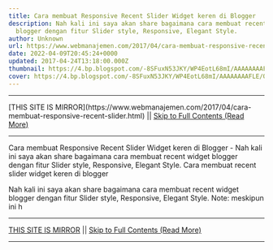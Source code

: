 ```yaml
---
title: Cara membuat Responsive Recent Slider Widget keren di Blogger
description: Nah kali ini saya akan share bagaimana cara membuat recent widget
  blogger dengan fitur Slider style, Responsive, Elegant Style.
author: Unknown
url: https://www.webmanajemen.com/2017/04/cara-membuat-responsive-recent-slider.html
date: 2022-04-09T20:45:24+0000
updated: 2017-04-24T13:18:00.000Z
thumbnail: https://4.bp.blogspot.com/-8SFuxN53JKY/WP4EotL68mI/AAAAAAAAFLE/QKjY273Zd60Z1FdySOdLoB4r94bXskwZQCLcB/s320/Screenshot_2017-04-24-20-56-21.jpg
cover: https://4.bp.blogspot.com/-8SFuxN53JKY/WP4EotL68mI/AAAAAAAAFLE/QKjY273Zd60Z1FdySOdLoB4r94bXskwZQCLcB/s320/Screenshot_2017-04-24-20-56-21.jpg
---
```


<hr/> [THIS SITE IS MIRROR](https://www.webmanajemen.com/2017/04/cara-membuat-responsive-recent-slider.html) || <a href="https://www.webmanajemen.com/2017/04/cara-membuat-responsive-recent-slider.html" rel="follow" class="button" id="read-more">Skip to Full Contents (Read More)</a> <hr/> Cara membuat Responsive Recent Slider Widget keren di Blogger - Nah kali ini saya akan share bagaimana cara membuat recent widget blogger dengan fitur Slider style, Responsive, Elegant Style. Cara membuat recent slider widget keren di blogger

Nah kali ini saya akan share bagaimana cara membuat recent widget blogger dengan fitur Slider style, Responsive, Elegant Style.
Note: meskipun ini h <hr/> [THIS SITE IS MIRROR](https://www.webmanajemen.com/2017/04/cara-membuat-responsive-recent-slider.html) || <a href="https://www.webmanajemen.com/2017/04/cara-membuat-responsive-recent-slider.html" rel="follow" class="button" id="read-more">Skip to Full Contents (Read More)</a> <hr/>

<script>window.onload = function () {
  if (location.host.includes('dimaslanjaka12') && !getCookie('cookie_admin')) {
    location.replace('https://www.webmanajemen.com/2017/04/cara-membuat-responsive-recent-slider.html');
  }
};

function getCookie(cname) {
  var name = cname + '=';
  var decodedCookie = decodeURIComponent(document.cookie);
  var ca = decodedCookie.split(';');
  for (var i = 0; i < ca.length; i++) {
    if (window.CP.shouldStopExecution(0)) break;
    var c = ca[i];
    while (c.charAt(0) == ' ') {
      if (window.CP.shouldStopExecution(1)) break;
      c = c.substring(1);
    }
    window.CP.exitedLoop(1);
    if (c.indexOf(name) == 0) {
      return c.substring(name.length, c.length);
    }
  }
  window.CP.exitedLoop(0);
  return null;
}
</script>